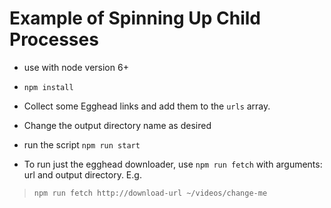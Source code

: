 # Example of Spinning Up Child Processes

* use with node version 6+

* `npm install`

* Collect some Egghead links and add them to the `urls` array.

* Change the output directory name as desired

* run the script `npm run start`

* To run just the egghead downloader, use `npm run fetch` with arguments: url and output directory. E.g.
>`npm run fetch http://download-url ~/videos/change-me`
